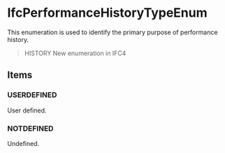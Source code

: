 # IfcPerformanceHistoryTypeEnum

This enumeration is used to identify the primary purpose of performance history.<!-- end of definition -->

> HISTORY  New enumeration in IFC4

## Items

### USERDEFINED
User defined.

### NOTDEFINED
Undefined.
